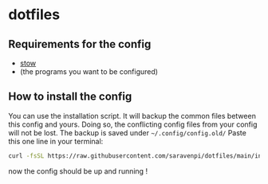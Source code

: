 # dotfiles

## Requirements for the config
- [stow](https://www.gnu.org/software/stow/)
- (the programs you want to be configured)

## How to install the config
You can use the installation script.
It will backup the common files between this config and yours.
Doing so, the conflicting config files from your config will not be lost.
The backup is saved under `~/.config/config.old/`
Paste this one line in your terminal:
```sh
curl -fsSL https://raw.githubusercontent.com/saravenpi/dotfiles/main/install.sh | bash
``` 
now the config should be up and running !
